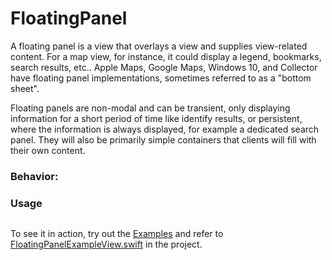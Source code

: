 # FloatingPanel

A floating panel is a view that overlays a view and supplies view-related content. For a map view, for instance, it could display a legend, bookmarks, search results, etc.. Apple Maps, Google Maps, Windows 10, and Collector have floating panel implementations, sometimes referred to as a "bottom sheet".

Floating panels are non-modal and can be transient, only displaying information for a short period of time like identify results, or persistent, where the information is always displayed, for example a dedicated search panel. They will also be primarily simple containers that clients will fill with their own content.

### Behavior:


### Usage

```swift
```

To see it in action, try out the [Examples](../../Examples) and refer to [FloatingPanelExampleView.swift](../../Examples/ArcGISToolkitExamples/FloatingPanelExampleView.swift) in the project.
